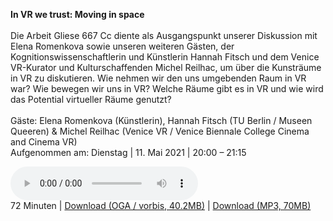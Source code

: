 **In VR we trust: Moving in space**
<br><br>
Die Arbeit Gliese 667 Cc diente als Ausgangspunkt unserer Diskussion mit Elena Romenkova sowie unseren weiteren Gästen, 
der Kognitionswissenschaftlerin und Künstlerin Hannah Fitsch und dem Venice VR-Kurator und Kulturschaffenden Michel Reilhac, 
um über die Kunsträume in VR zu diskutieren. 
Wie nehmen wir den uns umgebenden Raum in VR war? 
Wie bewegen wir uns in VR? 
Welche Räume gibt es in VR und wie wird das Potential virtueller Räume genutzt?
<br><br>
Gäste: Elena Romenkova (Künstlerin), Hannah Fitsch (TU Berlin / Museen Queeren) & Michel Reilhac (Venice VR / Venice Biennale College Cinema and Cinema VR)<br/>
Aufgenommen am: Dienstag | 11. Mai 2021 | 20:00 – 21:15

<p>
<audio controls>
 <source type="audio/ogg" src="https://autobahn.neopostmodern.com/audio/ivwt/04%20-%20In%20VR%20we%20trust%20-%20Moving%20in%20space.oga" />
 <source type="audio/mpeg" src="https://autobahn.neopostmodern.com/audio/ivwt/04%20-%20In%20VR%20we%20trust%20-%20Moving%20in%20space.mp3" />
</audio><br/>
72 Minuten |
<a href="https://autobahn.neopostmodern.com/audio/ivwt/04%20-%20In%20VR%20we%20trust%20-%20Moving%20in%20space.oga">Download (OGA / vorbis, 40.2MB)</a> |
<a href="https://autobahn.neopostmodern.com/audio/ivwt/04%20-%20In%20VR%20we%20trust%20-%20Moving%20in%20space.mp3">Download (MP3, 70MB)</a>
</p>